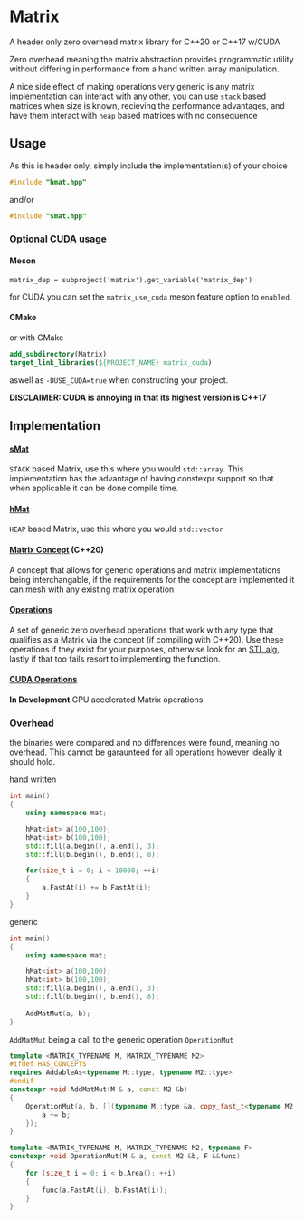 # Matrix 
A header only zero overhead matrix library for C++20 or C++17 w/CUDA 

Zero overhead meaning the matrix abstraction provides programmatic utility without differing in performance from a hand written array manipulation.

A nice side effect of making operations very generic is any matrix implementation can interact with any other, you can use `stack` based matrices when size is known, recieving the performance advantages, and have them interact with `heap` based matrices with no consequence

## Usage

As this is header only, simply include the implementation(s) of your choice
```cpp
#include "hmat.hpp"
```
and/or
```cpp
#include "smat.hpp"
```

### Optional CUDA usage
#### Meson
```meson
matrix_dep = subproject('matrix').get_variable('matrix_dep')
```
for CUDA you can set the `matrix_use_cuda` meson feature option to `enabled`.

#### CMake
or with CMake
```cmake
add_subdirectory(Matrix)
target_link_libraries(${PROJECT_NAME} matrix_cuda)
```
aswell as 
`-DUSE_CUDA=true` when constructing your project.

**DISCLAIMER: CUDA is annoying in that its highest version is C++17**

## Implementation 

#### [sMat](smat.hpp)
`STACK` based Matrix, use this where you would `std::array`. This implementation has the advantage of having constexpr support so that when applicable it can be done compile time.

#### [hMat](hmat.hpp)
`HEAP` based Matrix, use this where you would `std::vector`

#### [Matrix Concept](matrix/std/dependencies/cmat.hpp) (C++20)
A concept that allows for generic operations and matrix implementations being interchangable, if the requirements for the concept are implemented it can mesh with any existing matrix operation

#### [Operations](matrix/std)
A set of generic zero overhead operations that work with any type that qualifies as a Matrix via the concept (if compiling with C++20). Use these operations if they exist for your purposes, otherwise look for an [STL alg](https://en.cppreference.com/w/cpp/algorithm), lastly if that too fails resort to implementing the function.

#### [CUDA Operations](subprojects/cuda)
**In Development**
GPU accelerated Matrix operations

### Overhead
the binaries were compared and no differences were found, meaning no overhead. This cannot be garaunteed for all operations however ideally it should hold.

hand written
```cpp
int main()
{
    using namespace mat;

    hMat<int> a(100,100);
    hMat<int> b(100,100);
    std::fill(a.begin(), a.end(), 3);
    std::fill(b.begin(), b.end(), 8);

    for(size_t i = 0; i < 10000; ++i)
    {
        a.FastAt(i) += b.FastAt(i);
    }
}
```
generic
```cpp
int main()
{
    using namespace mat;

    hMat<int> a(100,100);
    hMat<int> b(100,100);
    std::fill(a.begin(), a.end(), 3);
    std::fill(b.begin(), b.end(), 8);
    
    AddMatMut(a, b);
}
```
`AddMatMut` being a call to the generic operation `OperationMut`
```cpp
template <MATRIX_TYPENAME M, MATRIX_TYPENAME M2>
#ifdef HAS_CONCEPTS
requires AddableAs<typename M::type, typename M2::type>
#endif
constexpr void AddMatMut(M & a, const M2 &b)
{
    OperationMut(a, b, [](typename M::type &a, copy_fast_t<typename M2::type> b) {
        a += b;
    });
}
```
```cpp
template <MATRIX_TYPENAME M, MATRIX_TYPENAME M2, typename F>
constexpr void OperationMut(M & a, const M2 &b, F &&func)
{
    for (size_t i = 0; i < b.Area(); ++i)
    {
        func(a.FastAt(i), b.FastAt(i));
    }
}
```
